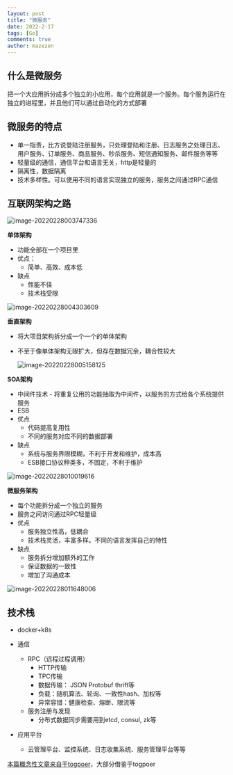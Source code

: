 ```yaml
---
layout: post
title: "微服务"
date: 2022-2-17
tags: [Go]
comments: true
author: mazezen
---
```



## 什么是微服务
把一个大应用拆分成多个独立的小应用，每个应用就是一个服务。每个服务运行在独立的进程里，并且他们可以通过自动化的方式部署
## 微服务的特点
- 单一指责，比方说登陆注册服务，只处理登陆和注册、日志服务之处理日志、用户服务、订单服务、商品服务、秒杀服务、短信通知服务、邮件服务等等
- 轻量级的通信，通信平台和语言无关，http是轻量的
- 隔离性，数据隔离
- 技术多样性。可以使用不同的语言实现独立的服务，服务之间通过RPC通信

## 互联网架构之路

![image-20220228003747336](http://images.caixiaoxin.cn//image-20220228003747336.png)

**单体架构**

- 功能全部在一个项目里
- 优点：
  - 简单、高效、成本低
- 缺点
  - 性能不佳
  - 技术栈受限

![image-20220228004303609](http://images.caixiaoxin.cn//image-20220228004303609.png)

**垂直架构**

- 将大项目架构拆分成一个一个的单体架构

- 不至于像单体架构无限扩大，但存在数据冗余，耦合性较大

  ![image-20220228005158125](http://images.caixiaoxin.cn//image-20220228005158125.png)

  

**SOA架构**

-  中间件技术 - 将重复公用的功能抽取为中间件，以服务的方式给各个系统提供服务
-  ESB 
- 优点
  - 代码提高复用性
  - 不同的服务对应不同的数据部署
- 缺点
  - 系统与服务界限模糊，不利于开发和维护，成本高
  - ESB接口协议种类多，不固定，不利于维护

![image-20220228010019616](http://images.caixiaoxin.cn//image-20220228010019616.png)



**微服务架构**

- 每个功能拆分成一个独立的服务
- 服务之间访问通过RPC轻量级
- 优点
  - 服务独立性高，低耦合
  - 技术栈灵活，丰富多样。不同的语言发挥自己的特性
- 缺点
  - 服务拆分增加额外的工作
  - 保证数据的一致性
  - 增加了沟通成本

![image-20220228011648006](http://images.caixiaoxin.cn//image-20220228011648006.png)

## 技术栈

- docker+k8s

- 通信

  - RPC（远程过程调用）
     - HTTP传输
     - TPC传输 
     - 数据传输： JSON Protobuf thrift等
     - 负载：随机算法、轮询、一致性hash、加权等
     - 异常容错：健康检查、熔断、限流等
  - 服务注册与发现
    - 分布式数据同步需要用到etcd, consul, zk等

- 应用平台

  - 云管理平台、监控系统、日志收集系统、服务管理平台等等

  

[本篇概念性文章来自于togpoer](https://www.topgoer.com/)，大部分借鉴于togpoer

